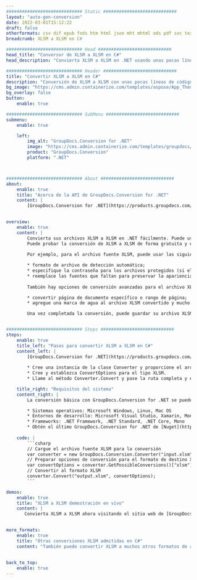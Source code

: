 ```yaml
---
############################# Static ############################
layout: "auto-gen-conversion"
date: 2022-03-01T15:12:22
draft: false
otherformats: csv dif epub fods htm html json mht mhtml ods pdf sxc tex tsv xlam xls xlsb xlsm xlsx xlt xltm xltx xml xps
breadcrumb: XLSM a XLSM en C#

############################# Head ############################
head_title: "Conversor de XLSM a XLSM en C#"
head_description: "Convierta XLSM a XLSM en .NET usando unas pocas líneas de código. Utilice la API de conversión de documentos de GroupDocs para convertir más de 160 formatos de archivo."

############################# Header ############################
title: "Convertir XLSM a XLSM en C#"
description: "Conversión de XLSM a XLSM con unas pocas líneas de código .NET"
bg_image: "https://cms.admin.containerize.com/templates/aspose/App_Themes/V3/images/bg/header1.png"
bg_overlay: false
button:
    enable: true

############################# SubMenu ############################
submenu:
    enable: true

    left:
        img_alt: "GroupDocs.Conversion for .NET"
        image: "https://cms.admin.containerize.com/templates/groupdocs/images/product-logos/90x90-noborder/groupdocs-conversion-net.png"
        product: "GroupDocs.Conversion"
        platform: ".NET"



############################# About ############################
about:
    enable: true
    title: "Acerca de la API de GroupDocs.Conversion for .NET"
    content: |
        [GroupDocs.Conversion for .NET](https://products.groupdocs.com/conversion/net/) se puede usar para convertir Microsoft Word, Excel, PowerPoint, PDF, Visio y otros formatos. GroupDocs.Conversion es una API independiente que es adecuada para sistemas internos y de back-end donde se requiere un alto rendimiento. No depende de ningún software como Microsoft u Open Office.
    

overview:
    enable: true
    content: |
        Convierta sus archivos XLSM a XLSM en .NET fácilmente. Puede usar solo un par de líneas de código C# en cualquier plataforma de su elección, como Windows, Linux, macOS.
        Puede probar la conversión de XLSM a XLSM de forma gratuita y evaluar la calidad de los resultados de la conversión. Junto con los escenarios de conversión de archivos simples, puede probar opciones más avanzadas para cargar el archivo de origen XLSM y para guardar el resultado de salida XLSM. 
        
        Por ejemplo, para el archivo fuente XLSM, puede usar las siguientes opciones de carga:

        * formato de archivo de detección automática;
        * especifique la contraseña para los archivos protegidos (si el formato de archivo lo admite);
        * reemplace las fuentes que faltan para preservar la apariencia del documento.
        
        También hay opciones de conversión avanzadas para el archivo XLSM:

        * convertir página de documento específico o rango de página;
        * agregue una marca de agua al archivo XLSM convertido y mucho más.

        Una vez completada la conversión, puede guardar su archivo XLSM en la ruta del archivo local o en cualquier almacenamiento de terceros como FTP, Amazon S3, Google Drive, Dropbox, etc. Tenga en cuenta que para convertir XLSM a XLSM no es necesario instalar ningún software adicional, como MS Office, Open Office, Adobe Acrobat Reader, etc.


############################# Steps ############################
steps:
    enable: true
    title_left: "Pasos para convertir XLSM a XLSM en C#"
    content_left: |
        [GroupDocs.Conversion for .NET](https://products.groupdocs.com/conversion/net/) facilita a los desarrolladores convertir un archivo XLSM a XLSM con unas pocas líneas de código.
        
        * Cree una instancia de la clase Converter y proporcione el archivo XLSM con la ruta completa
        * Cree y establezca ConvertOptions para el tipo XLSM.
        * Llame al método Converter.Convert y pase la ruta completa y el formato (XLSM) como parámetro

    title_right: "Requisitos del sistema"
    content_right: |
        La conversión básica con GroupDocs.Conversion for .NET se puede realizar en unos pocos pasos simples. Nuestras API son compatibles con todas las principales plataformas y sistemas operativos. Antes de ejecutar el código a continuación, asegúrese de tener instalados los siguientes requisitos previos en su sistema.

        * Sistemas operativos: Microsoft Windows, Linux, Mac OS
        * Entornos de desarrollo: Microsoft Visual Studio, Xamarin, MonoDevelop
        * Frameworks: .NET Framework, .NET Standard, .NET Core, Mono
        * Obtén el último GroupDocs.Conversion for .NET de [Nuget](https://www.nuget.org/packages/groupdocs.conversion)
         
    code: |
        ```csharp    
        // Cargue el archivo fuente XLSM para la conversión
        var converter = new GroupDocs.Conversion.Converter("input.xlsm");
        // Preparar opciones de conversión para el formato de destino XLSM
        var convertOptions = converter.GetPossibleConversions()["xlsm"].ConvertOptions;
        // Convertir al formato XLSM
        converter.Convert("output.xlsm", convertOptions);
        ```

demos:
    enable: true
    title: "XLSM a XLSM demostración en vivo"
    content: |
       Convierta XLSM a XLSM ahora visitando el sitio web de [GroupDocs.Conversion App](https://products.groupdocs.app/conversion/family). La demostración en línea tiene las siguientes ventajas
          

more_formats:
    enable: true
    title: "Otras conversiones XLSM admitidas en C#"
    content: "También puede convertir XLSM a muchos otros formatos de archivo. Consulte la lista a continuación."
       
       
back_to_top:
    enable: true
---
```


